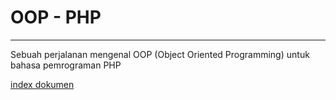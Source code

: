 # OOP - PHP
---
Sebuah perjalanan mengenal OOP (Object Oriented Programming) untuk bahasa pemrograman PHP

[index dokumen](dokumen/index.md)